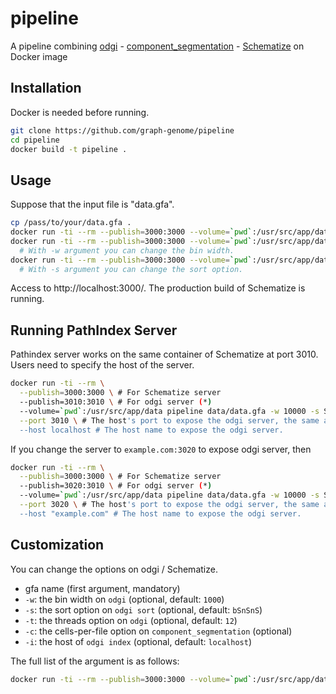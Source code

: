 # pipeline

A pipeline combining [odgi](https://github.com/vgteam/odgi) - [component_segmentation](https://github.com/graph-genome/component_segmentation) - [Schematize](https://github.com/graph-genome/Schematize) on Docker image

## Installation

Docker is needed before running.

```bash
git clone https://github.com/graph-genome/pipeline
cd pipeline
docker build -t pipeline .
```

## Usage

Suppose that the input file is "data.gfa".

```bash
cp /pass/to/your/data.gfa .
docker run -ti --rm --publish=3000:3000 --volume=`pwd`:/usr/src/app/data pipeline data/data.gfa
docker run -ti --rm --publish=3000:3000 --volume=`pwd`:/usr/src/app/data pipeline data/data.gfa -w 10000 
  # With -w argument you can change the bin width.
docker run -ti --rm --publish=3000:3000 --volume=`pwd`:/usr/src/app/data pipeline data/data.gfa -w 10000 -s Sn
  # With -s argument you can change the sort option.
```

Access to http://localhost:3000/. The production build of Schematize is running.

## Running PathIndex Server

Pathindex server works on the same container of Schematize at port 3010. Users need to specify the host of the server.

```bash
docker run -ti --rm \
  --publish=3000:3000 \ # For Schematize server 
  --publish=3010:3010 \ # For odgi server (*)
  --volume=`pwd`:/usr/src/app/data pipeline data/data.gfa -w 10000 -s Sn \
  --port 3010 \ # The host's port to expose the odgi server, the same as the host port of (*).
  --host localhost # The host name to expose the odgi server.
```

If you change the server to `example.com:3020` to expose odgi server, then

```bash
docker run -ti --rm \
  --publish=3000:3000 \ # For Schematize server
  --publish=3020:3010 \ # For odgi server (*)
  --volume=`pwd`:/usr/src/app/data pipeline data/data.gfa -w 10000 -s Sn \
  --port 3020 \ # The host's port to expose the odgi server, the same as the host port of (*). 
  --host "example.com" # The host name to expose the odgi server.
```

## Customization

You can change the options on odgi / Schematize.

* gfa name (first argument, mandatory)
* `-w`: the bin width on `odgi` (optional, default: `1000`)
* `-s`: the sort option on `odgi sort` (optional, default: `bSnSnS`)
* `-t`: the threads option on `odgi` (optional, default: `12`)
* `-c`: the cells-per-file option on `component_segmentation` (optional)
* `-i`: the host of `odgi index` (optional, default: `localhost`)

The full list of the argument is as follows:

```bash
docker run -ti --rm --publish=3000:3000 --volume=`pwd`:/usr/src/app/data pipeline -h
```


